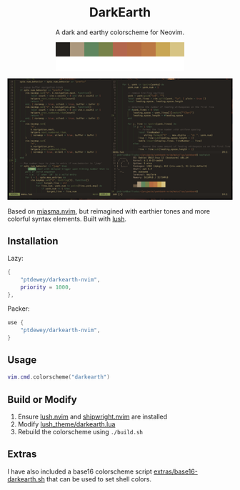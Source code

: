 <h1 align="center">DarkEarth</h1>

<p align="center">
    A dark and earthy colorscheme for Neovim.
</p>

<p align="center">
    <img src="assets/color_bar.png" alt="DarkEarth palette"/>
</p>

<p align="center">
    <img src="assets/screenshot-0.png" alt="DarkEarth theme in neovim"/>
</p>

Based on [miasma.nvim](https://github.com/xero/miasma.nvim), but reimagined with earthier tones and more colorful syntax elements.
Built with [lush](https://github.com/rktjmp/lush.nvim).


## Installation

Lazy:
```lua
{
    "ptdewey/darkearth-nvim",
    priority = 1000,
},
```

Packer:
```lua
use {
    "ptdewey/darkearth-nvim",
}
```

## Usage

```lua
vim.cmd.colorscheme("darkearth")
```

## Build or Modify

1. Ensure [lush.nvim](https://github.com/rktjmp/lush.nvim) and [shipwright.nvim](https://github.com/rktjmp/shipwright.nvim) are installed
2. Modify [lush_theme/darkearth.lua](lush_theme/darkearth.lua)
3. Rebuild the colorscheme using `./build.sh`


## Extras

I have also included a base16 colorscheme script [extras/base16-darkearth.sh](extras/base16-darkearth.sh) that can be used to set shell colors.
